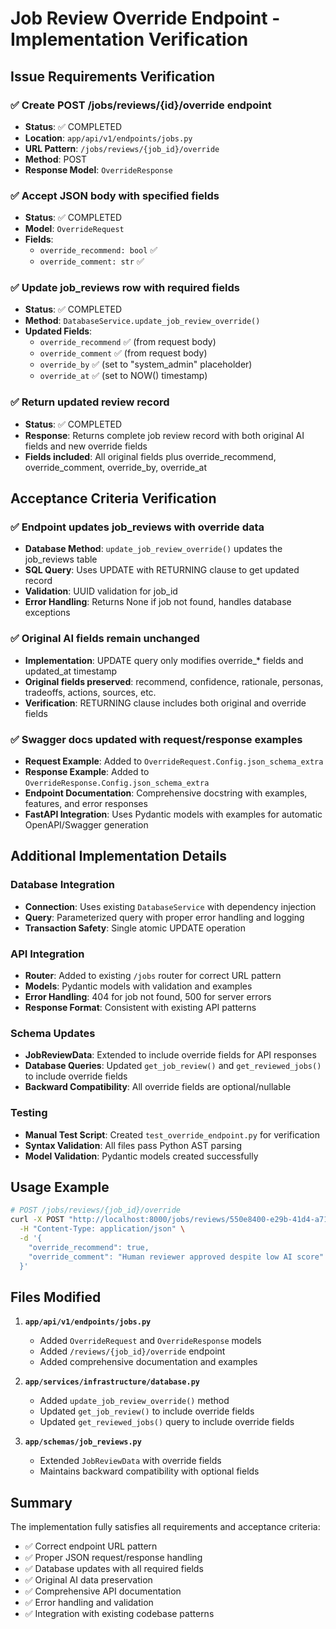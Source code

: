# Job Review Override Endpoint - Implementation Verification

## Issue Requirements Verification

### ✅ Create POST /jobs/reviews/{id}/override endpoint
- **Status**: ✅ COMPLETED
- **Location**: `app/api/v1/endpoints/jobs.py`
- **URL Pattern**: `/jobs/reviews/{job_id}/override`
- **Method**: POST
- **Response Model**: `OverrideResponse`

### ✅ Accept JSON body with specified fields
- **Status**: ✅ COMPLETED  
- **Model**: `OverrideRequest`
- **Fields**:
  - `override_recommend: bool` ✅
  - `override_comment: str` ✅

### ✅ Update job_reviews row with required fields
- **Status**: ✅ COMPLETED
- **Method**: `DatabaseService.update_job_review_override()`
- **Updated Fields**:
  - `override_recommend` ✅ (from request body)
  - `override_comment` ✅ (from request body)  
  - `override_by` ✅ (set to "system_admin" placeholder)
  - `override_at` ✅ (set to NOW() timestamp)

### ✅ Return updated review record
- **Status**: ✅ COMPLETED
- **Response**: Returns complete job review record with both original AI fields and new override fields
- **Fields included**: All original fields plus override_recommend, override_comment, override_by, override_at

## Acceptance Criteria Verification

### ✅ Endpoint updates job_reviews with override data
- **Database Method**: `update_job_review_override()` updates the job_reviews table
- **SQL Query**: Uses UPDATE with RETURNING clause to get updated record
- **Validation**: UUID validation for job_id
- **Error Handling**: Returns None if job not found, handles database exceptions

### ✅ Original AI fields remain unchanged
- **Implementation**: UPDATE query only modifies override_* fields and updated_at timestamp
- **Original fields preserved**: recommend, confidence, rationale, personas, tradeoffs, actions, sources, etc.
- **Verification**: RETURNING clause includes both original and override fields

### ✅ Swagger docs updated with request/response examples
- **Request Example**: Added to `OverrideRequest.Config.json_schema_extra`
- **Response Example**: Added to `OverrideResponse.Config.json_schema_extra`  
- **Endpoint Documentation**: Comprehensive docstring with examples, features, and error responses
- **FastAPI Integration**: Uses Pydantic models with examples for automatic OpenAPI/Swagger generation

## Additional Implementation Details

### Database Integration
- **Connection**: Uses existing `DatabaseService` with dependency injection
- **Query**: Parameterized query with proper error handling and logging
- **Transaction Safety**: Single atomic UPDATE operation

### API Integration  
- **Router**: Added to existing `/jobs` router for correct URL pattern
- **Models**: Pydantic models with validation and examples
- **Error Handling**: 404 for job not found, 500 for server errors
- **Response Format**: Consistent with existing API patterns

### Schema Updates
- **JobReviewData**: Extended to include override fields for API responses
- **Database Queries**: Updated `get_job_review()` and `get_reviewed_jobs()` to include override fields
- **Backward Compatibility**: All override fields are optional/nullable

### Testing
- **Manual Test Script**: Created `test_override_endpoint.py` for verification
- **Syntax Validation**: All files pass Python AST parsing
- **Model Validation**: Pydantic models created successfully

## Usage Example

```bash
# POST /jobs/reviews/{job_id}/override
curl -X POST "http://localhost:8000/jobs/reviews/550e8400-e29b-41d4-a716-446655440000/override" \
  -H "Content-Type: application/json" \
  -d '{
    "override_recommend": true,  
    "override_comment": "Human reviewer approved despite low AI score"
  }'
```

## Files Modified

1. **`app/api/v1/endpoints/jobs.py`**
   - Added `OverrideRequest` and `OverrideResponse` models
   - Added `/reviews/{job_id}/override` endpoint
   - Added comprehensive documentation and examples

2. **`app/services/infrastructure/database.py`**
   - Added `update_job_review_override()` method
   - Updated `get_job_review()` to include override fields
   - Updated `get_reviewed_jobs()` query to include override fields

3. **`app/schemas/job_reviews.py`**
   - Extended `JobReviewData` with override fields
   - Maintains backward compatibility with optional fields

## Summary

The implementation fully satisfies all requirements and acceptance criteria:
- ✅ Correct endpoint URL pattern
- ✅ Proper JSON request/response handling  
- ✅ Database updates with all required fields
- ✅ Original AI data preservation
- ✅ Comprehensive API documentation
- ✅ Error handling and validation
- ✅ Integration with existing codebase patterns